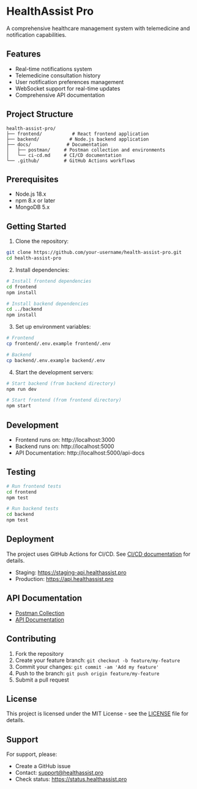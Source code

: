# HealthAssist Pro

A comprehensive healthcare management system with telemedicine and notification capabilities.

## Features

- Real-time notifications system
- Telemedicine consultation history
- User notification preferences management
- WebSocket support for real-time updates
- Comprehensive API documentation

## Project Structure

```
health-assist-pro/
├── frontend/           # React frontend application
├── backend/           # Node.js backend application
├── docs/             # Documentation
│   ├── postman/     # Postman collection and environments
│   └── ci-cd.md     # CI/CD documentation
└── .github/         # GitHub Actions workflows
```

## Prerequisites

- Node.js 18.x
- npm 8.x or later
- MongoDB 5.x

## Getting Started

1. Clone the repository:
```bash
git clone https://github.com/your-username/health-assist-pro.git
cd health-assist-pro
```

2. Install dependencies:
```bash
# Install frontend dependencies
cd frontend
npm install

# Install backend dependencies
cd ../backend
npm install
```

3. Set up environment variables:
```bash
# Frontend
cp frontend/.env.example frontend/.env

# Backend
cp backend/.env.example backend/.env
```

4. Start the development servers:
```bash
# Start backend (from backend directory)
npm run dev

# Start frontend (from frontend directory)
npm start
```

## Development

- Frontend runs on: http://localhost:3000
- Backend runs on: http://localhost:5000
- API Documentation: http://localhost:5000/api-docs

## Testing

```bash
# Run frontend tests
cd frontend
npm test

# Run backend tests
cd backend
npm test
```

## Deployment

The project uses GitHub Actions for CI/CD. See [CI/CD documentation](docs/ci-cd.md) for details.

- Staging: https://staging-api.healthassist.pro
- Production: https://api.healthassist.pro

## API Documentation

- [Postman Collection](docs/postman/README.md)
- [API Documentation](docs/notification-api.md)

## Contributing

1. Fork the repository
2. Create your feature branch: `git checkout -b feature/my-feature`
3. Commit your changes: `git commit -am 'Add my feature'`
4. Push to the branch: `git push origin feature/my-feature`
5. Submit a pull request

## License

This project is licensed under the MIT License - see the [LICENSE](LICENSE) file for details.

## Support

For support, please:
- Create a GitHub issue
- Contact: support@healthassist.pro
- Check status: https://status.healthassist.pro 